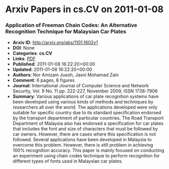# Arxiv Papers in cs.CV on 2011-01-08
### Application of Freeman Chain Codes: An Alternative Recognition Technique for Malaysian Car Plates
- **Arxiv ID**: http://arxiv.org/abs/1101.1602v1
- **DOI**: None
- **Categories**: **cs.CV**
- **Links**: [PDF](http://arxiv.org/pdf/1101.1602v1)
- **Published**: 2011-01-08 16:22:20+00:00
- **Updated**: 2011-01-08 16:22:20+00:00
- **Authors**: Nor Amizam Jusoh, Jasni Mohamad Zain
- **Comment**: 6 pages, 8 figures
- **Journal**: International Journal of Computer Science and Network Security,
  Vol. 9 No. 11 pp. 222-227, November 2009, ISSN 1738-7906
- **Summary**: Various applications of car plate recognition systems have been developed using various kinds of methods and techniques by researchers all over the world. The applications developed were only suitable for specific country due to its standard specification endorsed by the transport department of particular countries. The Road Transport Department of Malaysia also has endorsed a specification for car plates that includes the font and size of characters that must be followed by car owners. However, there are cases where this specification is not followed. Several applications have been developed in Malaysia to overcome this problem. However, there is still problem in achieving 100% recognition accuracy. This paper is mainly focused on conducting an experiment using chain codes technique to perform recognition for different types of fonts used in Malaysian car plates.



